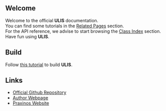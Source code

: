 ## Welcome
Welcome to the official **ULIS** documentation.  
You can find some tutorials in the [Related Pages](pages.html) section.  
For the API reference, we advise to start browsing the [Class Index](classes.html) section.  
Have fun using **ULIS**.

## Build
Follow [this tutorial](md_documentation_manual__build_from_source.html) to build **ULIS**.

## Links
- [Official Github Repository](https://github.com/Praxinos/ULIS)  
- [Author Webpage](http://clementberthaud.com/)  
- [Praxinos Website](https://praxinos.coop/)  